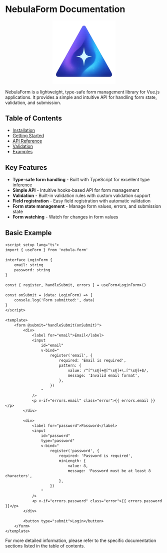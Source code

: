 # NebulaForm Documentation

<p align="center">
  <img src="./utils/assets/NebulaForm.png" alt="NebulaForm" width="40%" />
</p>

NebulaForm is a lightweight, type-safe form management library for Vue.js applications. It provides a simple and intuitive API for handling form state, validation, and submission.

## Table of Contents

- [Installation](./utils/docks/installation.md)
- [Getting Started](./utils/docks/getting-started.md)
- [API Reference](./utils/docks/api-reference.md)
- [Validation](./utils/docks/validation.md)
- [Examples](./utils/docks/examples.md)

## Key Features

- **Type-safe form handling** - Built with TypeScript for excellent type inference
- **Simple API** - Intuitive hooks-based API for form management
- **Validation** - Built-in validation rules with custom validation support
- **Field registration** - Easy field registration with automatic validation
- **Form state management** - Manage form values, errors, and submission state
- **Form watching** - Watch for changes in form values

## Basic Example

```vue
<script setup lang="ts">
import { useForm } from 'nebula-form'

interface LoginForm {
	email: string
	password: string
}

const { register, handleSubmit, errors } = useForm<LoginForm>()

const onSubmit = (data: LoginForm) => {
	console.log('Form submitted:', data)
}
</script>

<template>
	<form @submit="handleSubmit(onSubmit)">
		<div>
			<label for="email">Email</label>
			<input
				id="email"
				v-bind="
					register('email', {
						required: 'Email is required',
						pattern: {
							value: /^[^\s@]+@[^\s@]+\.[^\s@]+$/,
							message: 'Invalid email format',
						},
					})
				"
			/>
			<p v-if="errors.email" class="error">{{ errors.email }}</p>
		</div>

		<div>
			<label for="password">Password</label>
			<input
				id="password"
				type="password"
				v-bind="
					register('password', {
						required: 'Password is required',
						minLength: {
							value: 8,
							message: 'Password must be at least 8 characters',
						},
					})
				"
			/>
			<p v-if="errors.password" class="error">{{ errors.password }}</p>
		</div>

		<button type="submit">Login</button>
	</form>
</template>
```

For more detailed information, please refer to the specific documentation sections listed in the table of contents.
